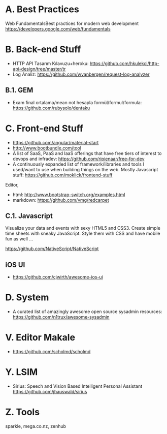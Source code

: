 # A. Best Practices

Web FundamentalsBest practices for modern web development
<https://developers.google.com/web/fundamentals>

# B. Back-end Stuff

- HTTP API Tasarım Kılavuzu+heroku: <https://github.com/hkulekci/http-api-design/tree/master/tr>
- Log Analiz: https://github.com/wvanbergen/request-log-analyzer

## B.1. GEM

- Exam final ortalama/mean not hesapla formül/formul/formula: https://github.com/rubysolo/dentaku

# C. Front-end Stuff

- https://github.com/angular/material-start
- http://www.bootbundle.com/tool
- A list of SaaS, PaaS and IaaS offerings that have free tiers of interest to devops and infradev: https://github.com/ripienaar/free-for-dev
- A continuously expanded list of framework/libraries and tools I used/want to use when building things on the web. Mostly Javascript stuff: <https://github.com/moklick/frontend-stuff>

Editor,
- html: http://www.bootstrap-switch.org/examples.html
- markdown: https://github.com/vmg/redcarpet

## C.1. Javascript

Visualize your data and events with sexy HTML5 and CSS3. Create simple time sheets with sneaky JavaScript. Style them with CSS and have mobile fun as well …

<https://github.com/NativeScript/NativeScript>

## iOS UI

- https://github.com/cjwirth/awesome-ios-ui

# D. System

- A curated list of amazingly awesome open source sysadmin resources: https://github.com/n1trux/awesome-sysadmin
# V. Editor Makale

- https://github.com/scholmd/scholmd

# Y. LSIM

- Sirius: Speech and Vision Based Intelligent Personal Assistant https://github.com/jhauswald/sirius

# Z. Tools
sparkle, mega.co.nz, zenhub
